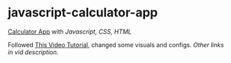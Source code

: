 # javascript-calculator-app
 
[Calculator App](https://www.hiratsuna.github.io/javascript-calculator-app/)
with *Javascript, CSS, HTML*




Followed [This Video Tutorial](https://youtu.be/hma0N8Vu_Uw), changed some visuals and configs.
*Other links in vid description.*